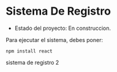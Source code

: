 <h1> Sistema De Registro </h1>

- Estado del proyecto: En construccion.

Para ejecutar el sistema, debes poner:

```npm install react```

sistema de registro 2
